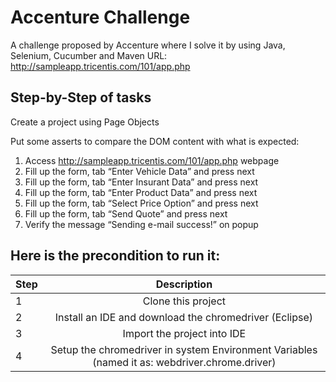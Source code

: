 # Accenture Challenge
 A challenge proposed by Accenture where I solve it by using Java, Selenium, Cucumber and Maven
 URL:  http://sampleapp.tricentis.com/101/app.php

## Step-by-Step of tasks
Create a project using Page Objects

Put some asserts to compare the DOM content with what is expected:
1. Access  http://sampleapp.tricentis.com/101/app.php webpage
2. Fill up the form, tab “Enter Vehicle Data” and press next
3. Fill up the form, tab “Enter Insurant Data” and press next
4. Fill up the form, tab “Enter Product Data” and press next
5. Fill up the form, tab “Select Price Option” and press next
6. Fill up the form, tab “Send Quote” and press next
7. Verify the message “Sending e-mail success!” on popup



## Here is the precondition to run it:

| Step | Description                                                                                              |
|------|:--------------------------------------------------------------------------------------------------------:|
| 1    | Clone this project                                                                                       |
| 2    | Install an IDE and download the chromedriver (Eclipse)                                                   |
| 3    | Import the project into IDE                                                                              |
| 4    | Setup the chromedriver in system Environment Variables (named it as: webdriver.chrome.driver)            |

